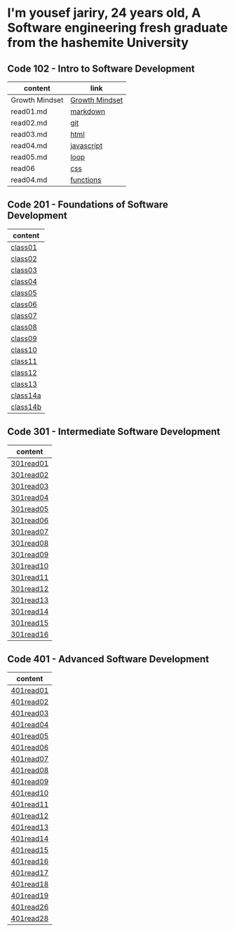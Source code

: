 # I'm yousef jariry, 24 years old, A Software engineering fresh graduate from the hashemite University

## Code 102 - Intro to Software Development

|content|  link |
|---|--- |
|Growth Mindset| [Growth Mindset](https://jariryyousef.github.io/reading-notes/) | 
|read01.md | [markdown](https://jariryyousef.github.io/reading-notes/read01)|
|read02.md | [git](https://jariryyousef.github.io/reading-notes/read02)|
|read03.md | [html](https://jariryyousef.github.io/reading-notes/read03)|
|read04.md | [javascript](https://jariryyousef.github.io/reading-notes/read04)|
|read05.md | [loop](https://jariryyousef.github.io/reading-notes/read05)|
|read06|[css](https://jariryyousef.github.io/reading-notes/read06)|
|read04.md | [functions](https://jariryyousef.github.io/reading-notes/read07)|

## Code 201 - Foundations of Software Development

  |content|
|---|
|[class01](https://jariryyousef.github.io/reading-notes/class01)|
|[class02](https://jariryyousef.github.io/reading-notes/class02)|
|[class03](https://jariryyousef.github.io/reading-notes/class03)|
|[class04](https://jariryyousef.github.io/reading-notes/class04)|
|[class05](https://jariryyousef.github.io/reading-notes/class05)|
|[class06](https://jariryyousef.github.io/reading-notes/class06)|
|[class07](https://jariryyousef.github.io/reading-notes/class07)|
|[class08](https://jariryyousef.github.io/reading-notes/class08)|
|[class09](https://jariryyousef.github.io/reading-notes/class09)|
|[class10](https://jariryyousef.github.io/reading-notes/class10)|
|[class11](https://jariryyousef.github.io/reading-notes/class11)|
|[class12](https://jariryyousef.github.io/reading-notes/class12)|
|[class13](https://jariryyousef.github.io/reading-notes/class13)|
|[class14a](https://jariryyousef.github.io/reading-notes/class14a)|
|[class14b](https://jariryyousef.github.io/reading-notes/class14b)|

## Code 301 - Intermediate Software Development

  |content|
|---|
|[301read01](https://jariryyousef.github.io/reading-notes/301read01)|
|[301read02](https://jariryyousef.github.io/reading-notes/301read02)|
|[301read03](https://jariryyousef.github.io/reading-notes/301read03)|
|[301read04](https://jariryyousef.github.io/reading-notes/301read04)|
|[301read05](https://jariryyousef.github.io/reading-notes/301read05)|
|[301read06](https://jariryyousef.github.io/reading-notes/301read06)|
|[301read07](https://jariryyousef.github.io/reading-notes/301read07)|
|[301read08](https://jariryyousef.github.io/reading-notes/301read08)|
|[301read09](https://jariryyousef.github.io/reading-notes/301read09)|
|[301read10](https://jariryyousef.github.io/reading-notes/301read10)|
|[301read11](https://jariryyousef.github.io/reading-notes/301read11)|
|[301read12](https://jariryyousef.github.io/reading-notes/301read12)|
|[301read13](https://jariryyousef.github.io/reading-notes/301read13)|
|[301read14](https://jariryyousef.github.io/reading-notes/301read14)|
|[301read15](https://jariryyousef.github.io/reading-notes/301read15)|
|[301read16](https://jariryyousef.github.io/reading-notes/301read16)|

## Code 401 - Advanced Software Development
|content|
|---|
|[401read01](https://jariryyousef.github.io/reading-notes/401/401-read01)|
|[401read02](https://jariryyousef.github.io/reading-notes/401/401-read02)|
|[401read03](https://jariryyousef.github.io/reading-notes/401/401-read03)|
|[401read04](https://jariryyousef.github.io/reading-notes/401/401-read04)|
|[401read05](https://jariryyousef.github.io/reading-notes/401/401-read05)|
|[401read06](https://jariryyousef.github.io/reading-notes/401/401-read06)|
|[401read07](https://jariryyousef.github.io/reading-notes/401/401-read07)|
|[401read08](https://jariryyousef.github.io/reading-notes/401/401-read08)|
|[401read09](https://jariryyousef.github.io/reading-notes/401/401-read09)|
|[401read10](https://jariryyousef.github.io/reading-notes/401/401-read10)|
|[401read11](https://jariryyousef.github.io/reading-notes/401/401-read11)|
|[401read12](https://jariryyousef.github.io/reading-notes/401/401-read12)|
|[401read13](https://jariryyousef.github.io/reading-notes/401/401-read13)|
|[401read14](https://jariryyousef.github.io/reading-notes/401/401-read14)|
|[401read15](https://jariryyousef.github.io/reading-notes/401/401-read15)|
|[401read16](https://jariryyousef.github.io/reading-notes/401/401-read16)|
|[401read17](https://jariryyousef.github.io/reading-notes/401/401-read17)|
|[401read18](https://jariryyousef.github.io/reading-notes/401/401-read18)|
|[401read19](https://jariryyousef.github.io/reading-notes/401/401-read19)|
|[401read26](https://jariryyousef.github.io/reading-notes/401/401-read26)|
|[401read28](https://jariryyousef.github.io/reading-notes/401/401-read28)|